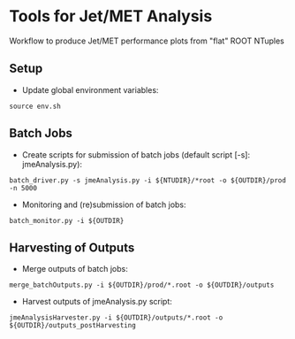 # Tools for Jet/MET Analysis

Workflow to produce Jet/MET performance plots from "flat" ROOT NTuples

## Setup

* Update global environment variables:
```
source env.sh
```

## Batch Jobs

* Create scripts for submission of batch jobs (default script [-s]: jmeAnalysis.py):
```
batch_driver.py -s jmeAnalysis.py -i ${NTUDIR}/*root -o ${OUTDIR}/prod -n 5000
```

* Monitoring and (re)submission of batch jobs:
```
batch_monitor.py -i ${OUTDIR}
```

## Harvesting of Outputs

* Merge outputs of batch jobs:
```
merge_batchOutputs.py -i ${OUTDIR}/prod/*.root -o ${OUTDIR}/outputs
```

* Harvest outputs of jmeAnalysis.py script:
```
jmeAnalysisHarvester.py -i ${OUTDIR}/outputs/*.root -o ${OUTDIR}/outputs_postHarvesting
```
